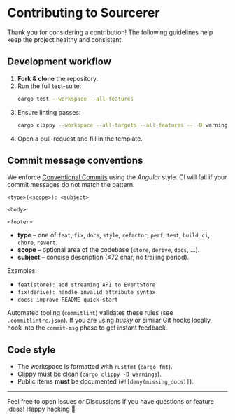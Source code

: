 # Contributing to Sourcerer

Thank you for considering a contribution!  The following guidelines help keep the project healthy and consistent.

## Development workflow

1. **Fork & clone** the repository.
2. Run the full test-suite:
   ```bash
   cargo test --workspace --all-features
   ```
3. Ensure linting passes:
   ```bash
   cargo clippy --workspace --all-targets --all-features -- -D warnings
   ```
4. Open a pull-request and fill in the template.

## Commit message conventions

We enforce [Conventional Commits](https://www.conventionalcommits.org/en/v1.0.0/) using the *Angular* style.  CI will fail if your commit messages do not match the pattern.

```
<type>(<scope>): <subject>

<body>

<footer>
```

* **type** – one of `feat`, `fix`, `docs`, `style`, `refactor`, `perf`, `test`, `build`, `ci`, `chore`, `revert`.
* **scope** – optional area of the codebase (`store`, `derive`, `docs`, …).
* **subject** – concise description (≤72 char, no trailing period).

Examples:

* `feat(store): add streaming API to EventStore`
* `fix(derive): handle invalid attribute syntax`
* `docs: improve README quick-start`

Automated tooling (`commitlint`) validates these rules (see `.commitlintrc.json`).  If you are using *husky* or similar Git hooks locally, hook into the `commit-msg` phase to get instant feedback.

## Code style

* The workspace is formatted with `rustfmt` (`cargo fmt`).
* Clippy must be clean (`cargo clippy -D warnings`).
* Public items **must** be documented (`#![deny(missing_docs)]`).

---

Feel free to open Issues or Discussions if you have questions or feature ideas!  Happy hacking 🦀